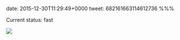date: 2015-12-30T11:29:49+0000
tweet: 682161663114612736
%%%

Current status: fast

![](CXeGam3WQAApFWc.png)
